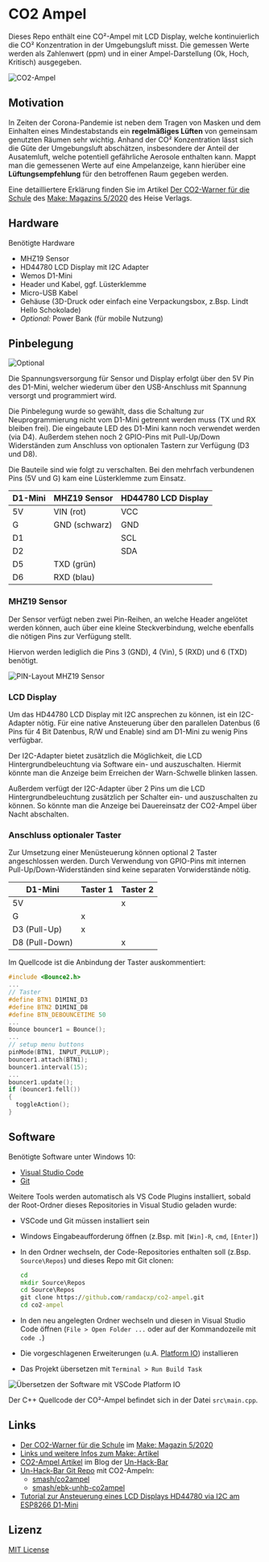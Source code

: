 # CO2 Ampel

Dieses Repo enthält eine CO²-Ampel mit LCD Display, welche kontinuierlich die CO² Konzentration in der Umgebungsluft misst.
Die gemessen Werte werden als Zahlenwert (ppm) und in einer Ampel-Darstellung (Ok, Hoch, Kritisch) ausgegeben.

![CO2-Ampel](images/ampel.png)

## Motivation

In Zeiten der Corona-Pandemie ist neben dem Tragen von Masken und dem Einhalten eines Mindestabstands ein **regelmäßiges Lüften** von gemeinsam genutzten Räumen sehr wichtig.
Anhand der CO² Konzentration lässt sich die Güte der Umgebungsluft abschätzen, insbesondere der Anteil der Ausatemluft, welche potentiell gefährliche Aerosole enthalten kann.
Mappt man die gemessenen Werte auf eine Ampelanzeige, kann hierüber eine **Lüftungsempfehlung** für den betroffenen Raum gegeben werden.

Eine detailliertere Erklärung finden Sie im Artikel [Der CO2-Warner für die Schule](https://www.heise.de/select/make/2020/5/2022015381334973804)
des [Make: Magazins 5/2020](https://www.heise.de/select/make/2020/5) des Heise Verlags.

## Hardware

Benötigte Hardware

* MHZ19 Sensor
* HD44780 LCD Display mit I2C Adapter
* Wemos D1-Mini
* Header und Kabel, ggf. Lüsterklemme
* Micro-USB Kabel
* Gehäuse (3D-Druck oder einfach eine Verpackungsbox, z.Bsp. Lindt Hello Schokolade)
* *Optional:* Power Bank (für mobile Nutzung)

## Pinbelegung

![Optional](images/prototype.png)

Die Spannungsversorgung für Sensor und Display erfolgt über den 5V Pin des D1-Mini, welcher wiederum über den USB-Anschluss mit Spannung versorgt und programmiert wird.

Die Pinbelegung wurde so gewählt, dass die Schaltung zur Neuprogrammierung nicht vom D1-Mini getrennt werden muss (TX und RX bleiben frei). Die eingebaute LED des D1-Mini kann noch verwendet werden (via D4). Außerdem stehen noch 2 GPIO-Pins mit Pull-Up/Down Widerständen zum Anschluss von optionalen Tastern zur Verfügung (D3 und D8).

Die Bauteile sind wie folgt zu verschalten.
Bei den mehrfach verbundenen Pins (5V und G) kam eine Lüsterklemme zum Einsatz.

| D1-Mini | MHZ19 Sensor  | HD44780 LCD Display |
|---------|---------------|---------------------|
| 5V      | VIN (rot)     | VCC                 |
| G       | GND (schwarz) | GND                 |
| D1      |               | SCL                 |
| D2      |               | SDA                 |
| D5      | TXD (grün)    |                     |
| D6      | RXD (blau)    |                     |

### MHZ19 Sensor

Der Sensor verfügt neben zwei Pin-Reihen, an welche Header angelötet werden können, auch über eine kleine Steckverbindung, welche ebenfalls die nötigen Pins zur Verfügung stellt.

Hiervon werden lediglich die Pins 3 (GND), 4 (Vin), 5 (RXD) und 6 (TXD) benötigt.

![PIN-Layout MHZ19 Sensor](images/sensor-pins.png)

### LCD Display

Um das HD44780 LCD Display mit I2C ansprechen zu können, ist ein I2C-Adapter nötig. Für eine native Ansteuerung über den parallelen Datenbus (6 Pins für 4 Bit Datenbus, R/W und Enable) sind am D1-Mini zu wenig Pins verfügbar.

Der I2C-Adapter bietet zusätzlich die Möglichkeit, die LCD Hintergrundbeleuchtung via Software ein- und auszuschalten. Hiermit könnte man die Anzeige beim Erreichen der Warn-Schwelle blinken lassen.

Außerdem verfügt der I2C-Adapter über 2 Pins um die LCD Hintergrundbeleuchtung zusätzlich per Schalter ein- und auszuschalten zu können. So könnte man die Anzeige bei Dauereinsatz der CO2-Ampel über Nacht abschalten.

### Anschluss optionaler Taster

Zur Umsetzung einer Menüsteuerung können optional 2 Taster angeschlossen werden.
Durch Verwendung von GPIO-Pins mit internen Pull-Up/Down-Widerständen sind keine separaten Vorwiderstände nötig.

| D1-Mini        | Taster 1 | Taster 2 |
|----------------|----------|----------|
| 5V             |          | x        |
| G              | x        |          |
| D3 (Pull-Up)   | x        |          |
| D8 (Pull-Down) |          | x        |

Im Quellcode ist die Anbindung der Taster auskommentiert:

```cpp
#include <Bounce2.h>
...
// Taster
#define BTN1 D1MINI_D3
#define BTN2 D1MINI_D8
#define BTN_DEBOUNCETIME 50
...
Bounce bouncer1 = Bounce();
...
// setup menu buttons
pinMode(BTN1, INPUT_PULLUP);
bouncer1.attach(BTN1);
bouncer1.interval(15);
...
bouncer1.update();
if (bouncer1.fell())
{
  toggleAction();
}
```

## Software

Benötigte Software unter Windows 10:

* [Visual Studio Code](https://code.visualstudio.com/)
* [Git](https://git-scm.com/downloads)

Weitere Tools werden automatisch als VS Code Plugins installiert, sobald der Root-Ordner dieses Repositories in Visual Studio geladen wurde:

* VSCode und Git müssen installiert sein
* Windows Eingabeaufforderung öffnen (z.Bsp. mit `[Win]-R`, `cmd`, `[Enter]`)
* In den Ordner wechseln, der Code-Repositories enthalten soll (z.Bsp. `Source\Repos`) und dieses Repo mit Git clonen:

  ```cmd
  cd 
  mkdir Source\Repos
  cd Source\Repos
  git clone https://github.com/ramdacxp/co2-ampel.git
  cd co2-ampel
  ```

* In den neu angelegten Ordner wechseln und diesen in Visual Studio Code öffnen (`File > Open Folder ...` oder auf der Kommandozeile mit `code .`)
* Die vorgeschlagenen Erweiterungen (u.A. [Platform IO](https://marketplace.visualstudio.com/items?itemName=platformio.platformio-ide)) installieren
* Das Projekt übersetzen mit `Terminal > Run Build Task`

![Übersetzen der Software mit VSCode Platform IO](images/vscode.png)

Der C++ Quellcode der CO²-Ampel befindet sich in der Datei `src\main.cpp`.

## Links

* [Der CO2-Warner für die Schule](https://www.heise.de/select/make/2020/5/2022015381334973804) im [Make: Magazin 5/2020](https://www.heise.de/select/make/2020/5)
* [Links und weitere Infos zum Make: Artikel](https://www.heise.de/select/make/2020/5/softlinks/xyrg?wt_mc=pred.red.make.make052020.010.softlink.softlink)
* [CO2-Ampel Artikel](https://www.un-hack-bar.de/2021/01/02/neues-jahr-neue-runde-co2ampel/) im Blog der [Un-Hack-Bar](https://www.un-hack-bar.de/)
* [Un-Hack-Bar Git Repo](https://git.unhb.de) mit CO2-Ampeln:
  * [smash/co2ampel](https://git.unhb.de/smash/co2ampel)
  * [smash/ebk-unhb-co2ampel](https://git.unhb.de/smash/ebk-unhb-co2ampel)
* [Tutorial zur Ansteuerung eines LCD Displays HD44780 via I2C am ESP8266 D1-Mini](https://makesmart.net/lcd-display-hd44780-i2c-esp8266-d1-mini-tutorial/)

## Lizenz

[MIT License](LICENSE)
